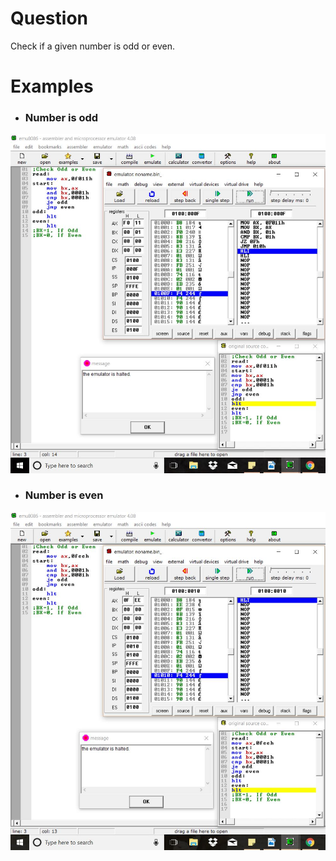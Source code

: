 # Question
Check if a given number is odd or even.

# Examples
* ### Number is odd
![ex1](ex1.JPG) <br/>

* ### Number is even
![ex2](ex2.JPG) <br/>
